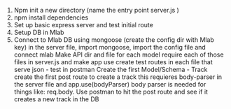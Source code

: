 1. Npm init a new directory (name the entry point server.js )
2. npm install dependencies 
3. Set up basic express server and test initial route 
4. Setup DB in Mlab
5. Connect to Mlab DB using mongoose (create the config dir with Mlab key)
    in the server file, import mongoose, import the config file and connect mlab
    Make API dir and file for each model
    require each of those files in server.js and make app use
    create test routes in each file that serve json - test in postman
    Create the first Model/Schema - Track
    create the first post route to create a track
        this requieres body-parser in the server file and app.use(bodyParser)
          body parser is needed for things like:  req.body.<fieldName> 
    Use postman to hit the post route and see if it creates a new track in the DB